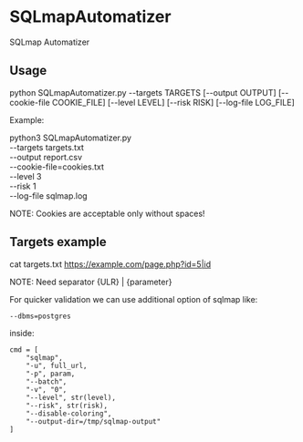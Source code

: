 # SQLmapAutomatizer
SQLmap Automatizer

## Usage

python SQLmapAutomatizer.py 
--targets TARGETS 
[--output OUTPUT] 
[--cookie-file COOKIE_FILE] 
[--level LEVEL] 
[--risk RISK] 
[--log-file LOG_FILE]

Example:

python3 SQLmapAutomatizer.py \
  --targets targets.txt \
  --output report.csv \
  --cookie-file=cookies.txt \
  --level 3 \
  --risk 1 \
  --log-file sqlmap.log

NOTE: Cookies are acceptable only without spaces!

## Targets example

cat targets.txt
https://example.com/page.php?id=5|id

NOTE: Need separator {ULR} | {parameter}

For quicker validation we can use additional option of sqlmap like:
```
--dbms=postgres
```
inside:

```
cmd = [
    "sqlmap",
    "-u", full_url,
    "-p", param,
    "--batch",
    "-v", "0",
    "--level", str(level),
    "--risk", str(risk),
    "--disable-coloring",
    "--output-dir=/tmp/sqlmap-output"
]
```

